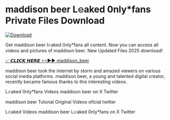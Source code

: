 # maddison beer L𝚎aked 0nly*fans Private Files Download

[![Download](https://i.imgur.com/PoXn3jX.png)](https://mediafirer.com/maddison+beer)

Get maddison beer l𝚎aked 0nly*fans all content. Now you can access all videos and pictures of maddison beer. New Updated Files 2025 download!

[✅ 𝘾𝙇𝙄𝘾𝙆 𝙃𝙀𝙍𝙀 ==►► maddison_beer](https://mediafirer.com/maddison+beer)

maddison beer took the internet by storm and amazed viewers on various social media platforms. maddison beer, a young and talented digital creator, recently became famous thanks to this interesting videos.

L𝚎aked 0nly*fans Videos maddison beer on X Twitter

maddison beer Tutorial Original Videos oficial twitter

L𝚎aked Videos maddison beer L𝚎aked 0nly*fans on X Twitter